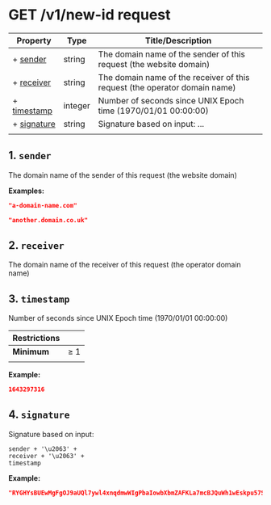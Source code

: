 # GET /v1/new-id request

| Property                   | Type    | Title/Description                                                          |
| -------------------------- | ------- | -------------------------------------------------------------------------- |
| + [sender](#sender )       | string  | The domain name of the sender of this request (the website domain)         |
| + [receiver](#receiver )   | string  | The domain name of the receiver of this request (the operator domain name) |
| + [timestamp](#timestamp ) | integer | Number of seconds since UNIX Epoch time (1970/01/01 00:00:00)              |
| + [signature](#signature ) | string  | Signature based on input: ...                                              |
|                            |         |                                                                            |

## <a name="sender"></a>1. `sender`

The domain name of the sender of this request (the website domain)

**Examples:** 

```json
"a-domain-name.com"
```

```json
"another.domain.co.uk"
```

## <a name="receiver"></a>2. `receiver`

The domain name of the receiver of this request (the operator domain name)

## <a name="timestamp"></a>3. `timestamp`

Number of seconds since UNIX Epoch time (1970/01/01 00:00:00)

| Restrictions |        |
| ------------ | ------ |
| **Minimum**  | &ge; 1 |
|              |        |

**Example:** 

```json
1643297316
```

## <a name="signature"></a>4. `signature`

Signature based on input:
```
sender + '\u2063' +
receiver + '\u2063' +
timestamp
```

**Example:** 

```json
"RYGHYsBUEwMgFgOJ9aUQl7ywl4xnqdmwWIgPbaIowbXbmZAFKLa7mcBJQuWh1wEskpu57SHn2mmCF6V5+cESgw=="
```

